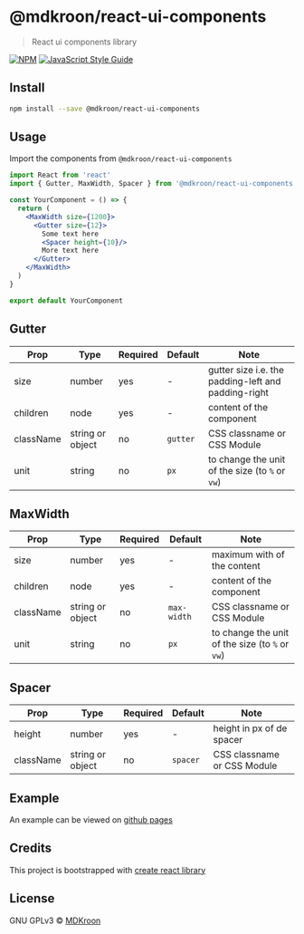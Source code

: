 # @mdkroon/react-ui-components

> React ui components library

[![NPM](https://img.shields.io/npm/v/@mdkroon/react-ui-components.svg)](https://www.npmjs.com/package/@mdkroon/react-ui-components) [![JavaScript Style Guide](https://img.shields.io/badge/code_style-standard-brightgreen.svg)](https://standardjs.com)

## Install

```bash
npm install --save @mdkroon/react-ui-components
```

## Usage

Import the components from `@mdkroon/react-ui-components`

```jsx
import React from 'react'
import { Gutter, MaxWidth, Spacer } from '@mdkroon/react-ui-components'

const YourComponent = () => {
  return (
    <MaxWidth size={1200}>
      <Gutter size={12}>
        Some text here
        <Spacer height={10}/>
        More text here
      </Gutter>
    </MaxWidth>
  )
}

export default YourComponent
```

## Gutter

| Prop | Type | Required | Default | Note |
|---|---|---|---|---|
size|number|yes|-|gutter size i.e. the padding-left and padding-right
children|node|yes|-|content of the component
className| string or object|no|`gutter`|CSS classname or CSS Module
unit|string|no|`px`|to change the unit of the size (to  `%` or `vw`)

## MaxWidth

| Prop | Type | Required | Default | Note |
|---|---|---|---|---|
size|number|yes|-|maximum with of the content
children|node|yes|-|content of the component
className| string or object|no|`max-width`|CSS classname or CSS Module
unit|string|no|`px`|to change the unit of the size (to  `%` or `vw`)

## Spacer

| Prop | Type | Required | Default | Note |
|---|---|---|---|---|
height|number|yes|-|height in px of de spacer
className| string or object|no|`spacer`|CSS classname or CSS Module

## Example

An example can be viewed on [github pages](https://mdkroon.github.io/react-ui-components/)

## Credits

This project is bootstrapped with [create react library](https://github.com/transitive-bullshit/create-react-library)

## License

GNU GPLv3 © [MDKroon](https://github.com/MDKroon)
